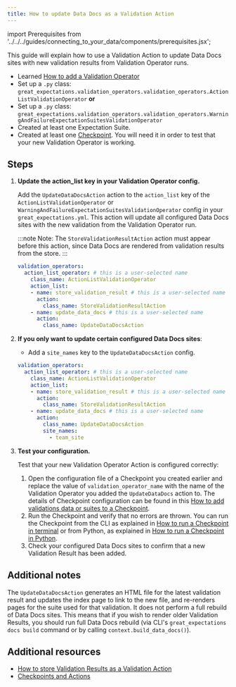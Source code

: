```yaml
---
title: How to update Data Docs as a Validation Action
---
```


import Prerequisites from '../../../guides/connecting_to_your_data/components/prerequisites.jsx';

This guide will explain how to use a Validation Action to update Data Docs sites with new validation results from Validation Operator runs.

<Prerequisites>

 - Learned [How to add a Validation Operator](../how_to_add_a_validation_operator)
 - Set up a `.py` class: `great_expectations.validation_operators.validation_operators.ActionListValidationOperator` **or**
 - Set up a `.py` class: `great_expectations.validation_operators.validation_operators.WarningAndFailureExpectationSuitesValidationOperator`
 - Created at least one Expectation Suite.
 - Created at least one [Checkpoint](../checkpoints/how_to_create_a_new_checkpoint). You will need it in order to test that your new Validation Operator is working.

</Prerequisites>

Steps
------

1. **Update the action_list key in your Validation Operator config.**

   Add the ``UpdateDataDocsAction`` action to the ``action_list`` key of the ``ActionListValidationOperator`` or ``WarningAndFailureExpectationSuitesValidationOperator`` config in your ``great_expectations.yml``. This action will update all configured Data Docs sites with the new validation from the Validation Operator run.

   :::note Note:
   The ``StoreValidationResultAction`` action must appear before this action, since Data Docs are rendered from validation results from the store.
   :::

   ```yaml
   validation_operators:
     action_list_operator: # this is a user-selected name
       class_name: ActionListValidationOperator
       action_list:
       - name: store_validation_result # this is a user-selected name
         action:
           class_name: StoreValidationResultAction
       - name: update_data_docs # this is a user-selected name
         action:
           class_name: UpdateDataDocsAction
   ```

2. **If you only want to update certain configured Data Docs sites**:

   - Add a ``site_names`` key to the ``UpdateDataDocsAction`` config.

   ```yaml
   validation_operators:
     action_list_operator: # this is a user-selected name
       class_name: ActionListValidationOperator
       action_list:
       - name: store_validation_result # this is a user-selected name
         action:
           class_name: StoreValidationResultAction
       - name: update_data_docs # this is a user-selected name
         action:
           class_name: UpdateDataDocsAction
           site_names:
             - team_site
   ```

3. **Test your configuration.**

   Test that your new Validation Operator Action is configured correctly:

   1. Open the configuration file of a Checkpoint you created earlier and replace the value of ``validation_operator_name`` with the name of the Validation Operator you added the ``UpdateDataDocs`` action to. The details of Checkpoint configuration can be found in this [How to add validations data or suites to a Checkpoint](../../../guides/validation/checkpoints/how_to_add_validations_data_or_suites_to_a_checkpoint).
   2. Run the Checkpoint and verify that no errors are thrown. You can run the Checkpoint from the CLI as explained in [How to run a Checkpoint in terminal](../checkpoints/how_to_run_a_checkpoint_in_terminal) or from Python, as explained in [How to run a Checkpoint in Python](../checkpoints/how_to_run_a_checkpoint_in_python).
   3. Check your configured Data Docs sites to confirm that a new Validation Result has been added.

Additional notes
----------------

The ``UpdateDataDocsAction`` generates an HTML file for the latest validation result and updates the index page to link to the new file, and re-renders pages for the suite used for that validation. It does not perform a full rebuild of Data Docs sites. This means that if you wish to render older Validation Results, you should run full Data Docs rebuild (via CLI's ``great_expectations docs build`` command or by calling ``context.build_data_docs()``).


Additional resources
--------------------

- [How to store Validation Results as a Validation Action](./how_to_store_validation_results_as_a_validation_action)
- [Checkpoints and Actions](../../../reference/checkpoints_and_actions)
